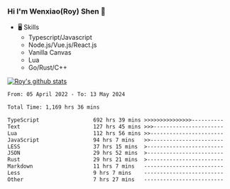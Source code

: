 ### Hi I'm Wenxiao(Roy) Shen 👋
- 🖥 Skills
  - Typescript/Javascript
  - Node.js/Vue.js/React.js
  - Vanilla Canvas
  - Lua
  - Go/Rust/C++

[![Roy's github stats](https://github-readme-stats.vercel.app/api?username=RoyShen12&show_icons=true&theme=radical&hide=prs,contribs)](https://github.com/anuraghazra/github-readme-stats)
<!--START_SECTION:waka-->

```txt
From: 05 April 2022 - To: 13 May 2024

Total Time: 1,169 hrs 36 mins

TypeScript                 692 hrs 39 mins >>>>>>>>>>>>>>>----------   58.85 %
Text                       127 hrs 45 mins >>>----------------------   10.85 %
Lua                        112 hrs 56 mins >>-----------------------   09.60 %
JavaScript                 94 hrs 7 mins   >>-----------------------   08.00 %
LESS                       37 hrs 15 mins  >------------------------   03.17 %
JSON                       29 hrs 52 mins  >------------------------   02.54 %
Rust                       29 hrs 21 mins  >------------------------   02.49 %
Markdown                   11 hrs 7 mins   -------------------------   00.95 %
Less                       9 hrs 7 mins    -------------------------   00.78 %
Other                      7 hrs 27 mins   -------------------------   00.63 %
```

<!--END_SECTION:waka-->
